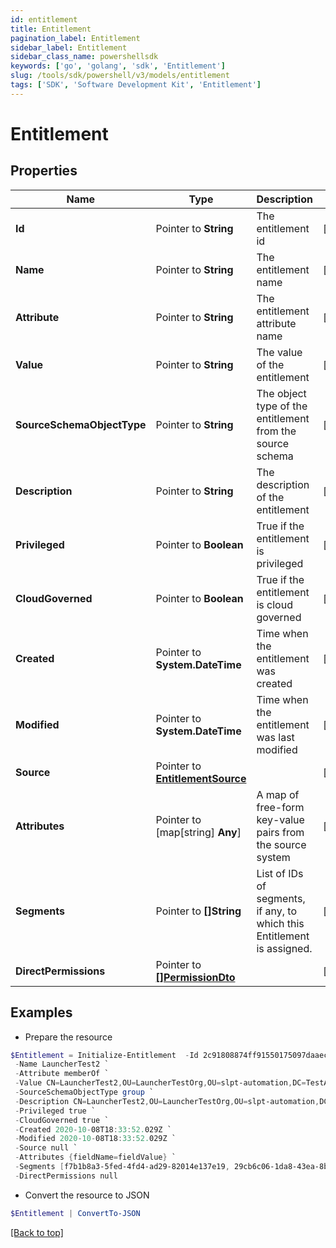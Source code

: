 ```yaml
---
id: entitlement
title: Entitlement
pagination_label: Entitlement
sidebar_label: Entitlement
sidebar_class_name: powershellsdk
keywords: ['go', 'golang', 'sdk', 'Entitlement'] 
slug: /tools/sdk/powershell/v3/models/entitlement
tags: ['SDK', 'Software Development Kit', 'Entitlement']
---
```



# Entitlement

## Properties

Name | Type | Description | Notes
------------ | ------------- | ------------- | -------------
**Id** |  Pointer to **String** | The entitlement id | [optional] 
**Name** |  Pointer to **String** | The entitlement name | [optional] 
**Attribute** |  Pointer to **String** | The entitlement attribute name | [optional] 
**Value** |  Pointer to **String** | The value of the entitlement | [optional] 
**SourceSchemaObjectType** |  Pointer to **String** | The object type of the entitlement from the source schema | [optional] 
**Description** |  Pointer to **String** | The description of the entitlement | [optional] 
**Privileged** |  Pointer to **Boolean** | True if the entitlement is privileged | [optional] 
**CloudGoverned** |  Pointer to **Boolean** | True if the entitlement is cloud governed | [optional] 
**Created** |  Pointer to **System.DateTime** | Time when the entitlement was created | [optional] 
**Modified** |  Pointer to **System.DateTime** | Time when the entitlement was last modified | [optional] 
**Source** |  Pointer to [**EntitlementSource**](entitlement-source) |  | [optional] 
**Attributes** |  Pointer to [map[string] **Any**] | A map of free-form key-value pairs from the source system | [optional] 
**Segments** |  Pointer to **[]String** | List of IDs of segments, if any, to which this Entitlement is assigned. | [optional] 
**DirectPermissions** |  Pointer to [**[]PermissionDto**](permission-dto) |  | [optional] 

## Examples

- Prepare the resource
```powershell
$Entitlement = Initialize-Entitlement  -Id 2c91808874ff91550175097daaec161c `
 -Name LauncherTest2 `
 -Attribute memberOf `
 -Value CN=LauncherTest2,OU=LauncherTestOrg,OU=slpt-automation,DC=TestAutomationAD,DC=local `
 -SourceSchemaObjectType group `
 -Description CN=LauncherTest2,OU=LauncherTestOrg,OU=slpt-automation,DC=TestAutomationAD,DC=local `
 -Privileged true `
 -CloudGoverned true `
 -Created 2020-10-08T18:33:52.029Z `
 -Modified 2020-10-08T18:33:52.029Z `
 -Source null `
 -Attributes {fieldName=fieldValue} `
 -Segments [f7b1b8a3-5fed-4fd4-ad29-82014e137e19, 29cb6c06-1da8-43ea-8be4-b3125f248f2a] `
 -DirectPermissions null
```

- Convert the resource to JSON
```powershell
$Entitlement | ConvertTo-JSON
```


[[Back to top]](#) 

